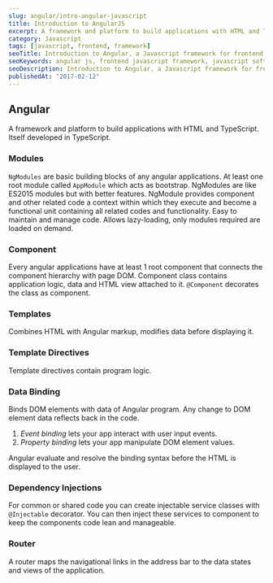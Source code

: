 ```yaml
---
slug: angular/intro-angular-javascript
title: Introduction to AngularJS
excerpt: A framework and platform to build applications with HTML and TypeScript. Itself developed in TypeScript.
category: Javascript
tags: [javascript, frontend, framework]
seoTitle: Introduction to Angular, a Javascript framework for frontend development
seoKeywords: angular js, frontend javascript framework, javascript software development
seoDescription: Introduction to Angular, a Javascript framework for frontend development
publishedAt: "2017-02-12"
---
```


## Angular

A framework and platform to build applications with HTML and TypeScript. Itself developed in TypeScript.

### Modules

`NgModules` are basic building blocks of any angular applications.
At least one root module called `AppModule` which acts as bootstrap.
NgModules are like ES2015 modules but with better features.
NgModule provides component and other related code a context within which they execute and become a functional unit containing all related codes and functionality.
Easy to maintain and manage code.
Allows lazy-loading, only modules required are loaded on demand.

### Component

Every angular applications have at least 1 root component that connects the component hierarchy with page DOM.
Component class contains application logic, data and HTML view attached to it.
`@Component` decorates the class as component.

### Templates

Combines HTML with Angular markup, modifies data before displaying it.

### Template Directives

Template directives contain program logic.

### Data Binding

Binds DOM elements with data of Angular program. Any change to DOM element data reflects back in the code.

1. _Event binding_ lets your app interact with user input events.
2. _Property binding_ lets your app manipulate DOM element values.

Angular evaluate and resolve the binding syntax before the HTML is displayed to the user.

### Dependency Injections

For common or shared code you can create injectable service classes with `@Injectable` decorator.
You can then inject these services to component to keep the components code lean and manageable.

### Router

A router maps the navigational links in the address bar to the data states and views of the application.
